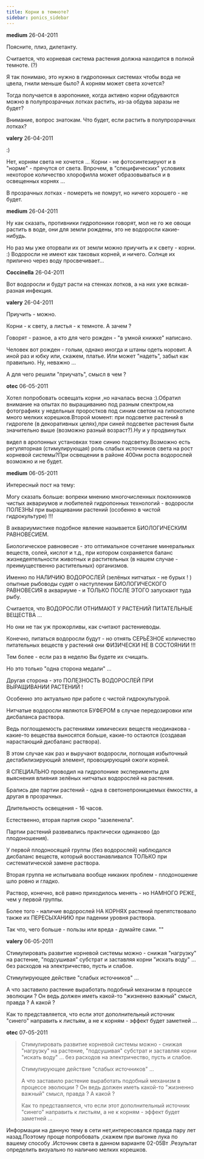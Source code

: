 ```yaml
---
title: Корни в темноте?
sidebar: ponics_sidebar
---
```


**medium** 26-04-2011

Поясните, плиз, дилетанту.

Считается, что корневая система растения должна находится в полной темноте. (?) 

Я так понимаю, это нужно в гидропонных системах чтобы вода не цвела, гнили меньше было? А корням может света хочется? 

Тогда получается в аэропонике, когда активно корни обдуваются можно в полупрозрачных лотках растить, из-за обдува заразы не будет?

Внимание, вопрос знатокам. Что будет, если растить в полупрозрачных лотках? 


**valery** 26-04-2011

 :)

Нет, корням света не хочется ... Корни - не фотосинтезируют и в "норме" - прячутся от света. Впрочем, в "специфических" условиях некоторое количество хлорофилла может образовываться и в освещенных корнях ...

В прозрачных лотках - помереть не помрут, но ничего хорошего - не будет.


**medium** 26-04-2011

Ну как сказать, противники гидропоники говорят, мол не го же овощи растить в воде, они для земли рождены, это не водоросли какие-нибудь.

Но раз мы уже оторвали их от земли можно приучить и к свету - корни. :) Водоросли не имеют как таковых корней, и ничего. Солнце их прилично через воду просвечивает... 



**Coccinella** 26-04-2011

Вот водоросли и будут расти на стенках лотков, а на них уже всякая-разная инфекция.


**valery** 26-04-2011

Приучить - можно.

Корни - к свету, а листья - к темноте. А зачем ?

Говорят - разное, а кто для чего рожден - "в умной книжке" написано.

Человек вот рожден - голым, однако иногда и штаны одеть норовит. А иной раз и юбку или, скажем, платье. Или может "надеть", забыл как правильно. Ну, неважно ...

А для чего решили "приучать", смысл в чем ?


**otec** 06-05-2011

Хотел попробовать освещать корни ,но началась весна :).Обратил внимание на опытах по выращиванию под разным спектром,на фотографиях у недельных проростков под синим светом на гипокотиле много мелких корешков.Второй момент: при подсветке растений в гидрогеле (в декоративных целях),при синей подсветке растения были значительно выше (возможно разный возраст?).Ну и у продвинутых

видел в аропонных установках тоже синию подсветку.Возможно есть регуляторная (стимулирующая) роль слабых источников света на рост корневой системы?При освещении в районе 400нм роста водорослей возможно и не будет.


**medium** 06-05-2011

Интересный пост на тему:

Могу сказать больше: вопреки мнению многочисленных поклонников чистых аквариумов и любителей гидропонных технологий - водоросли ПОЛЕЗНЫ при выращивании растений (особенно в чистой гидрокультуре) !!!

В аквариумистике подобное явление называется БИОЛОГИЧЕСКИМ РАВНОВЕСИЕМ.

Биологическое равновесие - это оптимальное сочетание минеральных веществ, солей, кислот и т.д., при котором сохраняется баланс жизнедеятельности животных и растительных (в нашем случае - преимущественно растительных) организмов.

Именно по НАЛИЧИЮ ВОДОРОСЛЕЙ (зелёных нитчатых - не бурых ! ) опытные рыбоводы судят о наступлении БИОЛОГИЧЕСКОГО РАВНОВЕСИЯ в аквариуме - и ТОЛЬКО ПОСЛЕ ЭТОГО запускают туда рыбу.

Считается, что ВОДОРОСЛИ ОТНИМАЮТ У РАСТЕНИЙ ПИТАТЕЛЬНЫЕ ВЕЩЕСТВА ...

Но они не так уж прожорливы, как считают растениеводы.

Конечно, питаться водоросли будут - но отнять СЕРЬЁЗНОЕ количество питательных веществ у растений они ФИЗИЧЕСКИ НЕ В СОСТОЯНИИ !!!

Тем более - если раз в неделю Вы будете их счищать.

Но это только "одна сторона медали" ...

Другая сторона - это ПОЛЕЗНОСТЬ ВОДОРОСЛЕЙ ПРИ ВЫРАЩИВАНИИ РАСТЕНИЙ !

Особенно это актуально при работе с чистой гидрокультурой.

Нитчатые водоросли являются БУФЕРОМ в случае передозировки или дисбаланса раствора.

Ведь поглощаемость растениями химических веществ неодинакова - какие-то вещества выносятся больше, какие-то остаются (создавая нарастающий дисбаланс раствора).

В этом случае как раз и выручают водоросли, поглощая избыточный дестабилизирующий элемент, провоцирующий ожоги корней.

Я СПЕЦИАЛЬНО проводил на гидропонике эксперименты для выяснения влияния зелёных нитчатых водорослей на растения.

Брались две партии растений - одна в светонепроницаемых ёмкостях, а другая в прозрачных.

Длительность освещения - 16 часов.

Естественно, вторая партия скоро "зазеленела".

Партии растений развивались практически одинаково (до плодоношения).

У первой плодоносящей группы (без водорослей) наблюдался дисбаланс веществ, который восстанавливался ТОЛЬКО при систематической замене раствора.

Вторая группа не испытывала вообще никаких проблем - плодоношение шло ровно и гладко.

Раствор, конечно, всё равно приходилось менять - но НАМНОГО РЕЖЕ, чем у первой группы.

Более того - наличие водорослей НА КОРНЯХ растений препятствовало также их ПЕРЕСЫХАНИЮ при падении уровня раствора.

Так что, чего больше - пользы или вреда - думайте сами. ""


**valery** 06-05-2011

Стимулировать развитие корневой системы можно - снижая "нагрузку" на растение, "подсушивая" субстрат и заставляя корни "искать воду" ... без расходов на электричество, пусть и слабое.

Стимулирующее действие "слабых источников" ...

А что заставило растение выработать подобный механизм в процессе эволюции ? Он ведь должен иметь какой-то "жизненно важный" смысл, правда ? А какой ?

Как то представляется, что если этот дополнительный источник "синего" направить к листьям, а не к корням - эффект будет заметней ...


**otec** 07-05-2011

> Стимулировать развитие корневой системы можно - снижая "нагрузку" на растение, "подсушивая" субстрат и заставляя корни "искать воду" ... без расходов на электричество, пусть и слабое.
> 
> Стимулирующее действие "слабых источников" ...
> 
> А что заставило растение выработать подобный механизм в процессе эволюции ? Он ведь должен иметь какой-то "жизненно важный" смысл, правда ? А какой ?
> 
> Как то представляется, что если этот дополнительный источник "синего" направить к листьям, а не к корням - эффект будет заметней ...

Информации на данную тему в сети нет,интересовался правда пару лет назад.Поэтому проще попробовать ,скажем при выгонке лука по вашему способу .Источник света в данном варианте 02-05Вт .Результат определить визуально по наличию мелких корешков.


